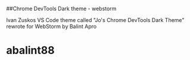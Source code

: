 ##Chrome DevTools Dark theme - webstorm

Ivan Zuskos VS Code theme called "Jo's Chrome DevTools Dark Theme" rewrote for WebStorm by Balint Apro
# abalint88
